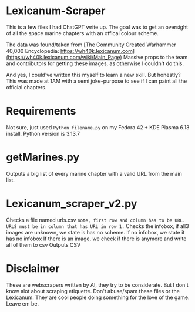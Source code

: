 # Lexicanum-Scraper
This is a few files I had ChatGPT write up.
The goal was to get an oversight of all the space marine chapters with an offical colour scheme.

The data was found/taken from [The Community Created Warhammer 40,000 Encyclopedia: https://wh40k.lexicanum.com](https://wh40k.lexicanum.com/wiki/Main_Page)
Massive props to the team and contributors for getting these images, as otherwise I couldn't do this.

And yes, I could've written this myself to learn a new skill. But honestly? This was made at 1AM with a semi joke-purpose to see if I can paint all the official chapters.

# Requirements
Not sure, just used ```Python filename.py``` on my Fedora 42 + KDE Plasma 6.13 install.
Python version is 3.13.7

# getMarines.py
Outputs a big list of every marine chapter with a valid URL from the main list.

# Lexicanum_scraper_v2.py
Checks a file named urls.csv ```note, first row and column has to be URL. URLS must be in column that has URL in row 1.```
Checks the infobox, if all3 images are unknown, we state is has no scheme.
If no infobox, we state it has no infobox
If there is an image, we check if there is anymore and write all of them to csv
Outputs CSV

# Disclaimer
These are webscrapers written by AI, they try to be considerate. But I don't know alot about scraping etiquette.
Don't abuse/spam these files or the Lexicanum. They are cool people doing something for the love of the game. Leave em be.
